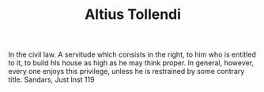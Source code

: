 ---
title: Altius Tollendi
letter: A
permalink: "/definitions/altius-tollendi.html"
body: In the civil law. A servitude whlch consists in the right, to him who is entitled
  to it, to build hls house as high as he may think proper. In general, however, every
  one enjoys this privilege, unless he is restrained by some contrary title. Sandars,
  Just Inst 119
published_at: '2018-07-07'
source: Black's Law Dictionary
layout: post
---